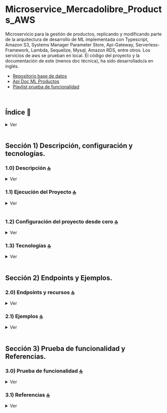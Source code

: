 # Microservice_Mercadolibre_Products_AWS
Microservicio para la gestión de productos, replicando y modificando parte de la arquitectura de desarrollo de ML implementada con Typescript, Amazon S3, Systems Manager Parameter Store, Api-Gateway, Serverless-Framework, Lambda, Sequelize, Mysql, Amazon RDS, entre otros. Los servicios de aws se prueban en local. El código del proyecto y la documentación de este (menos doc técnica), ha sido desarrollado/a en inglés.
* [Repositorio base de datos](https://github.com/andresWeitzel/Microdb_MercadoLibre_Productos_Mysql)
* [Api Doc ML Productos](https://developers.mercadolibre.com.ar/es_ar/publica-productos)
* [Playlist prueba de funcionalidad](https://www.youtube.com/watch?v=oLSrmqMq0Zs&list=PLCl11UFjHurB9JzGtm5e8-yp52IcZDs5y)


<br>

## Índice 📜

<details>
 <summary> Ver </summary>
 
 <br>
 
### Sección 1) Descripción, configuración y tecnologías.

 - [1.0) Descripción del Proyecto.](#10-descripción-)
 - [1.1) Ejecución del Proyecto.](#11-ejecución-del-proyecto-)
 - [1.2) Configuración del proyecto desde cero](#12-configuración-del-proyecto-desde-cero-)
 - [1.3) Tecnologías.](#13-tecnologías-)

### Sección 2) Endpoints y Ejemplos 
 
 - [2.0) EndPoints y recursos.](#20-endpoints-y-recursos-)
 - [2.1) Ejemplos.](#21-ejemplos-)
 
### Sección 3) Prueba de funcionalidad y Referencias
 
 - [3.0) Prueba de funcionalidad.](#30-prueba-de-funcionalidad-)
 - [3.1) Referencias.](#31-referencias-)
	 

<br>

</details>



<br>

## Sección 1) Descripción, configuración y tecnologías. 


### 1.0) Descripción [🔝](#índice-) 

<details>
  <summary>Ver</summary>

 <br>

### 1.0.0) Descripción General


 ### 1.0.1) Descripción Arquitectura y Funcionamiento
 

<br>

</details>


### 1.1) Ejecución del Proyecto [🔝](#índice-)

<details>
  <summary>Ver</summary>
<br>
 
* Una vez creado un entorno de trabajo a través de algún ide, clonamos el proyecto
```git
git clone https://github.com/andresWeitzel/Microservice_Mercadolibre_Users_AWS
```
* Nos posicionamos sobre el proyecto
```git
cd 'projectName'
```
* Instalamos la última versión LTS de [Nodejs(v18)](https://nodejs.org/en/download)
* Instalamos Serverless Framework de forma global si es que aún no lo hemos realizado
```git
npm install -g serverless
```
* Verificamos la versión de Serverless instalada
```git
sls -v
```
* Instalamos todos los paquetes necesarios
```git
npm i
``` 
* Creamos un archivo para almacenar las variables ssm utilizadas en el proyecto (Más allá que sea un proyecto con fines no comerciales es una buena práctica utilizar variables de entorno).
  * Click der sobre la raíz del proyecto
  * New file
  * Creamos el archivo con el name `serverless_ssm.yml`. Este deberá estar a la misma altura que el serverless.yml
  * Añadimos las ssm necesarias dentro del archivo.
  ```git
    # Keys
    X_API_KEY : 'f98d8cd98h73s204e3456998ecl9427j'
    BEARER_TOKEN : 'Bearer eyJhbGciOiJIUzI1NiIsInR5cCI6IkpXVCJ9.eyJzdWIiOiIxMjM0NTY3ODkwIiwibmFtZSI6IkpvaG4gRG9lIiwiaWF0IjoxNTE2MjM5MDIyfQ.SflKxwRJSMeKKF2QT4fwpMeJf36POk6yJV_adQssw5c'

    # API VALUES
    API_VERSION : 'v1'
    API_ENDPOINT_NAME : 'products'

    # Database
    DATABASE_NAME : 'microdb_mercadolibre_productos'
    DATABASE_USER : 'root'
    DATABASE_PASSWORD : ''
    DATABASE_HOST : '127.0.0.1'
    DATABASE_DIALECT : 'mysql'
    DATABASE_POOL_MAX : 5
    DATABASE_POOL_MIN : 0
    DATABASE_POOL_ACQUIRE : 30000
    DATABASE_POOL_IDLE : 10000
  ```  
* Ejecutamos el proyecto
```git
sls offline start
```
 

 
<br>

</details>
 <br>

### 1.2) Configuración del proyecto desde cero [🔝](#índice-)

<details>
  <summary>Ver</summary>
 
 <br>
 
  
* Creamos un entorno de trabajo a través de algún ide, luego de crear una carpeta nos posicionamos sobre la misma
```git
cd 'projectName'
```
* Instalamos la última versión LTS de [Nodejs(v18)](https://nodejs.org/en/download)
* Instalamos Serverless Framework de forma global si es que aún no lo hemos realizado
```git
npm install -g serverless
```
* Verificamos la versión de Serverless instalada
```git
sls -v
```
* Inicializamos un template ts de serverles
```git
serverless create --template aws-nodejs-typescript
```
* Comprobamos la versión de typescript
```git
serverless create --template aws-nodejs-typescript
```
* Instalamos los paquetes necesarios
```git
npm i
```
* Para este caso vamos a utilizar la manera tradicional de configuración para los archivos del proyecto. (serverless.yml, src/helpers, src/resources, src/controllers, src/services , etc). Por ende se modifican los archivos de la plantilla base.
* Instalamos serverless offline 
```git
npm i serverless-offline --save-dev
```
* Instalamos serverless ssm 
```git
npm i serverless-offline-ssm --save-dev
```
* Agregamos los plugins de serverless al .yml
```git
plugins:
  - serverless-esbuild
  - serverless-offline-ssm
  - serverless-offline

```
* Instalamos sequelize
```git
npm install sequelize  --save
```
* Instalamos los plugins necesarios para el [uso de sequelize con ts junto a nodejs](https://sequelize.org/docs/v6/other-topics/typescript/) según la doc oficial. [Doc de los siguientes plugins](https://www.npmjs.com/package/sequelize-typescript)
```git
npm install --save-dev @types/node @types/validator
npm install sequelize reflect-metadata sequelize-typescript
```
* Luego agregamos la configuración en `tsconfig.json`, dentro de `compilerOptions`. Si existe un target eliminar uno.
```git
"target": "es6", // or a more recent ecmascript version
"experimentalDecorators": true,
"emitDecoratorMetadata": true
```
* Instalamos `mysql2` para usar el sgdb mysql
```git
npm i mysql2 --save
```
* Usando ts se ha presentado problemas al intentar importar un módulo de conexión de postgres por parte de nodejs, más allá que nunca se usa. Instalamos el módulo de forma manual
```git
npm i pg-hstore --save
```
* Ejecutamos el proyecto
```git
sls offline start
```


<br>

</details>

### 1.3) Tecnologías [🔝](#índice-)

<details>
  <summary>Ver</summary>


 <br>
 

| **Tecnologías** | **Versión** | **Finalidad** |               
| ------------- | ------------- | ------------- |
| [SDK](https://www.serverless.com/framework/docs/guides/sdk/) | 4.3.2  | Inyección Automática de Módulos para Lambdas |
| [Serverless Framework Core v3](https://www.serverless.com//blog/serverless-framework-v3-is-live) | 3.23.0 | Core Servicios AWS |
| [Systems Manager Parameter Store (SSM)](https://docs.aws.amazon.com/systems-manager/latest/userguide/systems-manager-parameter-store.html) | 3.0 | Manejo de Variables de Entorno |
| [Amazon Api Gateway](https://docs.aws.amazon.com/apigateway/latest/developerguide/welcome.html) | 2.0 | Gestor, Autenticación, Control y Procesamiento de la Api | 
| [NodeJS](https://nodejs.org/en/) | 14.18.1  | Librería JS |
| [Typescript](https://www.typescriptlang.org/) | 3.8.3  | Lenguaje con alto tipado basado en JS |
| [Sequelize](https://sequelize.org/) | ^6.11.0 | ORM |
| [Mysql](https://www.mysql.com/) | 10.1 | SGDB | 
| [XAMPP](https://www.apachefriends.org/es/index.html) | 3.2.2 | Paquete de servidores | 
| [VSC](https://code.visualstudio.com/docs) | 1.72.2  | IDE |
| [Postman](https://www.postman.com/downloads/) | 10.11  | Cliente Http |
| [CMD](https://learn.microsoft.com/en-us/windows-server/administration/windows-commands/cmd) | 10 | Símbolo del Sistema para linea de comandos | 
| [Git](https://git-scm.com/downloads) | 2.29.1  | Control de Versiones |

</br>


| **Plugin** | 
| -------------  |
| [Serverless Plugin](https://www.serverless.com/plugins/) |
| [serverless-offline](https://www.npmjs.com/package/serverless-offline) |
| [serverless-offline-ssm](https://www.npmjs.com/package/serverless-offline-ssm) |

</br>

| **Extensión** |              
| -------------  | 
| Prettier - Code formatter |
| YAML - Autoformatter .yml |
| Typescript Toolbox - generate setters, getters, constrc, etc |

<br>

</details>


<br>

## Sección 2) Endpoints y Ejemplos. 


### 2.0) Endpoints y recursos [🔝](#índice-) 

<details>
  <summary>Ver</summary>

<br>

</details>




### 2.1) Ejemplos [🔝](#índice-) 

<details>
  <summary>Ver</summary>
<br>


<br>

</details>



<br>


## Sección 3) Prueba de funcionalidad y Referencias. 


### 3.0) Prueba de funcionalidad [🔝](#índice-) 

<details>
  <summary>Ver</summary>

<br>

<br>

</details>


### 3.1) Referencias [🔝](#índice-)

<details>
  <summary>Ver</summary>
 
 <br>

#### Configuración
 * [Configuración de Typescript y Serverless](https://blog.logrocket.com/building-serverless-app-typescript/)

#### Ejemplos proyectos typescript/serverless
* [Serverless Framework AWS TypeScript Example](https://github.com/serverless/examples/tree/v3/aws-node-typescript) 
* [Apollo Lambda GraphQL API Example](https://github.com/serverless/examples/tree/v3/aws-node-typescript-apollo-lambda)

## Ejemplos proyectos typescript/serverless/sequelize
* [Proyecto sequelize](https://javascript.plainenglish.io/how-to-use-sequelize-v6-orm-lambda-with-typescript-2dfc56dee6a1)

#### Herramientas 
 * [Herramienta de Diseño AWS app.diagrams.net](https://app.diagrams.net/?splash=0&libs=aws4)

#### Sequelize
 * [Modelos y Operadores](https://sequelize.org/docs/v6/core-concepts/model-querying-basics/)

#### Api Gateway
 * [Buenas Prácticas Api-Gateway](https://docs.aws.amazon.com/whitepapers/latest/best-practices-api-gateway-private-apis-integration/rest-api.html)
 * [Creación de Api-keys personalizadas](https://towardsaws.com/protect-your-apis-by-creating-api-keys-using-serverless-framework-fe662ad37447)

 #### Librerías
 * [Validación de campos](https://www.npmjs.com/package/node-input-validator)

<br>

</details>